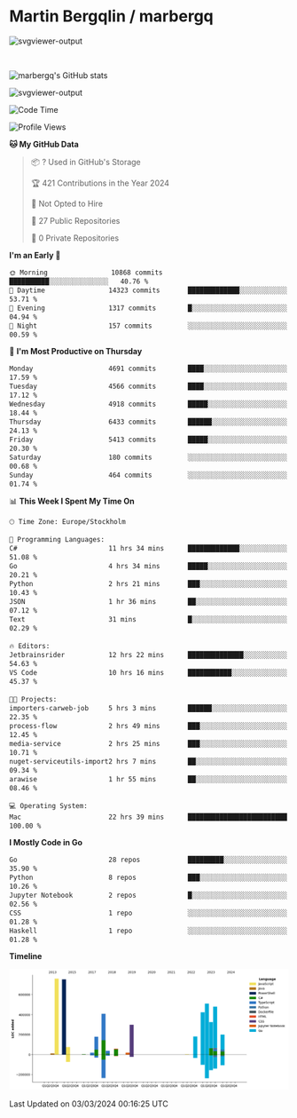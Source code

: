 # Martin Bergqlin / marbergq

![svgviewer-output](https://user-images.githubusercontent.com/2405410/206014777-22d41ecb-c24f-421d-b7d9-bba2cb5bb0de.svg)

<br>

<!--- [![Martin's Week](https://github-readme-stats.vercel.app/api/wakatime?username=marbergq&theme=dark)](https://github.com/anuraghazra/github-readme-stats) -->

![marbergq's GitHub stats](https://github-readme-stats.vercel.app/api?username=marbergq&count_private=true&show_icons=true)

![svgviewer-output](https://wakatime.com/badge/user/3f0a2069-6683-4e19-9a4a-7d21ea815067.svg)

<!--START_SECTION:waka-->
![Code Time](http://img.shields.io/badge/Code%20Time-3%2C793%20hrs%2051%20mins-blue)

![Profile Views](http://img.shields.io/badge/Profile%20Views-0-blue)

**🐱 My GitHub Data** 

> 📦 ? Used in GitHub's Storage 
 > 
> 🏆 421 Contributions in the Year 2024
 > 
> 🚫 Not Opted to Hire
 > 
> 📜 27 Public Repositories 
 > 
> 🔑 0 Private Repositories 
 > 
**I'm an Early 🐤** 

```text
🌞 Morning                10868 commits       ██████████░░░░░░░░░░░░░░░   40.76 % 
🌆 Daytime                14323 commits       █████████████░░░░░░░░░░░░   53.71 % 
🌃 Evening                1317 commits        █░░░░░░░░░░░░░░░░░░░░░░░░   04.94 % 
🌙 Night                  157 commits         ░░░░░░░░░░░░░░░░░░░░░░░░░   00.59 % 
```
📅 **I'm Most Productive on Thursday** 

```text
Monday                   4691 commits        ████░░░░░░░░░░░░░░░░░░░░░   17.59 % 
Tuesday                  4566 commits        ████░░░░░░░░░░░░░░░░░░░░░   17.12 % 
Wednesday                4918 commits        █████░░░░░░░░░░░░░░░░░░░░   18.44 % 
Thursday                 6433 commits        ██████░░░░░░░░░░░░░░░░░░░   24.13 % 
Friday                   5413 commits        █████░░░░░░░░░░░░░░░░░░░░   20.30 % 
Saturday                 180 commits         ░░░░░░░░░░░░░░░░░░░░░░░░░   00.68 % 
Sunday                   464 commits         ░░░░░░░░░░░░░░░░░░░░░░░░░   01.74 % 
```


📊 **This Week I Spent My Time On** 

```text
🕑︎ Time Zone: Europe/Stockholm

💬 Programming Languages: 
C#                       11 hrs 34 mins      █████████████░░░░░░░░░░░░   51.08 % 
Go                       4 hrs 34 mins       █████░░░░░░░░░░░░░░░░░░░░   20.21 % 
Python                   2 hrs 21 mins       ███░░░░░░░░░░░░░░░░░░░░░░   10.43 % 
JSON                     1 hr 36 mins        ██░░░░░░░░░░░░░░░░░░░░░░░   07.12 % 
Text                     31 mins             █░░░░░░░░░░░░░░░░░░░░░░░░   02.29 % 

🔥 Editors: 
Jetbrainsrider           12 hrs 22 mins      ██████████████░░░░░░░░░░░   54.63 % 
VS Code                  10 hrs 16 mins      ███████████░░░░░░░░░░░░░░   45.37 % 

🐱‍💻 Projects: 
importers-carweb-job     5 hrs 3 mins        ██████░░░░░░░░░░░░░░░░░░░   22.35 % 
process-flow             2 hrs 49 mins       ███░░░░░░░░░░░░░░░░░░░░░░   12.45 % 
media-service            2 hrs 25 mins       ███░░░░░░░░░░░░░░░░░░░░░░   10.71 % 
nuget-serviceutils-import2 hrs 7 mins        ██░░░░░░░░░░░░░░░░░░░░░░░   09.34 % 
arawise                  1 hr 55 mins        ██░░░░░░░░░░░░░░░░░░░░░░░   08.46 % 

💻 Operating System: 
Mac                      22 hrs 39 mins      █████████████████████████   100.00 % 
```

**I Mostly Code in Go** 

```text
Go                       28 repos            █████████░░░░░░░░░░░░░░░░   35.90 % 
Python                   8 repos             ███░░░░░░░░░░░░░░░░░░░░░░   10.26 % 
Jupyter Notebook         2 repos             █░░░░░░░░░░░░░░░░░░░░░░░░   02.56 % 
CSS                      1 repo              ░░░░░░░░░░░░░░░░░░░░░░░░░   01.28 % 
Haskell                  1 repo              ░░░░░░░░░░░░░░░░░░░░░░░░░   01.28 % 
```



**Timeline**

![Lines of Code chart](https://raw.githubusercontent.com/marbergq/marbergq/main/assets/bar_graph.png)


 Last Updated on 03/03/2024 00:16:25 UTC
<!--END_SECTION:waka-->
